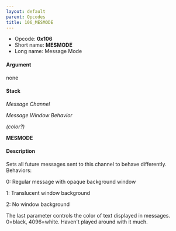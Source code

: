 ```yaml
---
layout: default
parent: Opcodes
title: 106_MESMODE
---
```


-   Opcode: **0x106**
-   Short name: **MESMODE**
-   Long name: Message Mode

#### Argument

none

#### Stack

  
*Message Channel*

*Message Window Behavior*

*(color?)*

**MESMODE**

#### Description

Sets all future messages sent to this channel to behave differently. Behaviors:

  
0: Regular message with opaque background window

1: Translucent window background

2: No window background

The last parameter controls the color of text displayed in messages. 0=black, 4096=white. Haven't played around with it much.
